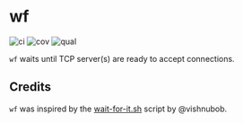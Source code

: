 # wf

![ci](https://img.shields.io/travis/bow/wf?color=007c5b&style=flat-square)
![cov](https://img.shields.io/codeclimate/coverage/bow/wf?color=007c5b&style=flat-square)
![qual](https://img.shields.io/codeclimate/maintainability/bow/wf?color=007c5b&style=flat-square)

`wf` waits until TCP server(s) are ready to accept connections.


## Credits

`wf` was inspired by the [wait-for-it.sh](https://github.com/vishnubob/wait-for-it) script by @vishnubob.
